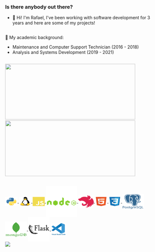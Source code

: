 ### Is there anybody out there?

- 🔭 Hi! I'm Rafael, I've been working with software development for 3 years and here are some of my projects!

##

🌱 My academic background:
- Maintenance and Computer Support Technician (2016 - 2018)
- Analysis and Systems Development (2019 - 2021)

##

<div>
  <a href="https://github.com/rafaelscariot">
  <img height="180em" width="420em" src="https://github-readme-stats.vercel.app/api?username=rafaelscariot&show_icons=true&theme=merko&include_all_commits=true&count_private=true"/>
  <img height="180em" width="420em" src="https://github-readme-stats.vercel.app/api/top-langs/?username=rafaelscariot&layout=compact&langs_count=7&theme=merko"/>
</div>
  
  ##
<div style="display: inline">
  <img align="center" alt="python-icon" height="30" width="40" src="https://raw.githubusercontent.com/devicons/devicon/master/icons/python/python-original.svg">
  <img align="center" alt="linux-icon" height="30" width="40" src="https://github.com/devicons/devicon/blob/master/icons/linux/linux-original.svg">
  <img align="center" alt="js-icon" height="30" width="40" src="https://raw.githubusercontent.com/devicons/devicon/master/icons/javascript/javascript-plain.svg">
  <img align="center" alt="nodejs-icon" height="100" width="100" src="https://github.com/devicons/devicon/blob/master/icons/nodejs/nodejs-plain-wordmark.svg">
  <img align="center" alt="nestjs-icon" height="40" width="50" src="https://github.com/devicons/devicon/blob/master/icons/nestjs/nestjs-plain.svg">
  <img align="center" alt="html-icon" height="30" width="40" src="https://raw.githubusercontent.com/devicons/devicon/master/icons/html5/html5-original.svg">
  <img align="center" alt="css-icon" height="30" width="40" src="https://raw.githubusercontent.com/devicons/devicon/master/icons/css3/css3-original.svg">
  <img align="center" alt="postgresql-icon" height="50" width="70" src="https://github.com/devicons/devicon/blob/master/icons/postgresql/postgresql-plain-wordmark.svg">
  <img align="center" alt="mongodb-icon" height="50" width="70" src="https://github.com/devicons/devicon/blob/master/icons/mongodb/mongodb-plain-wordmark.svg">
  <img align="center" alt="flask-icon" height="80" width="70" src="https://github.com/devicons/devicon/blob/master/icons/flask/flask-original-wordmark.svg">
  <img align="center" alt="vscode-icon" height="40" width="50" src="https://github.com/devicons/devicon/blob/master/icons/vscode/vscode-original-wordmark.svg">
</div>

<div>
  <a href="https://www.linkedin.com/in/rafael-scariot-aab058192/" target="_blank"><img src="https://img.shields.io/badge/-LinkedIn-%230077B5?style=for-the-badge&logo=linkedin&logoColor=white" target="_blank"></a> 
</div>
